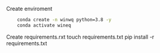Create enviroment


```bash
    conda create -n winwq python=3.8 -y
    conda activate wineq

```


Create requirements.rxt
    touch requirements.txt
    pip install -r requirements.txt